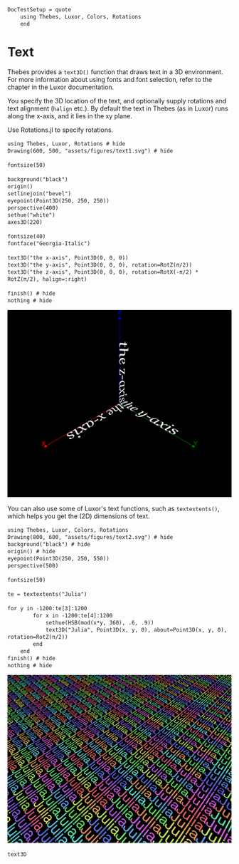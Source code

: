 ```@meta
DocTestSetup = quote
    using Thebes, Luxor, Colors, Rotations
    end
```

# Text

Thebes provides a `text3D()` function that draws text in a 3D environment. For more information about using fonts and font selection, refer to the chapter in the Luxor documentation.

You specify the 3D location of the text, and optionally supply rotations and text alignment (`halign` etc.). By default the text in Thebes (as in Luxor) runs along the x-axis, and it lies in the xy plane.

Use Rotations.jl to specify rotations.

```@example
using Thebes, Luxor, Rotations # hide
Drawing(600, 500, "assets/figures/text1.svg") # hide

fontsize(50)

background("black")
origin()
setlinejoin("bevel")
eyepoint(Point3D(250, 250, 250))
perspective(400)
sethue("white")
axes3D(220)

fontsize(40)
fontface("Georgia-Italic")

text3D("the x-axis", Point3D(0, 0, 0))
text3D("the y-axis", Point3D(0, 0, 0), rotation=RotZ(π/2))
text3D("the z-axis", Point3D(0, 0, 0), rotation=RotX(-π/2) * RotZ(π/2), halign=:right)

finish() # hide
nothing # hide
```

![text ](assets/figures/text1.svg)

You can also use some of Luxor's text functions, such as `textextents()`, which helps you get the (2D) dimensions of text.

```@example
using Thebes, Luxor, Colors, Rotations
Drawing(800, 600, "assets/figures/text2.svg") # hide
background("black") # hide
origin() # hide
eyepoint(Point3D(250, 250, 550))
perspective(500)

fontsize(50)

te = textextents("Julia")

for y in -1200:te[3]:1200
        for x in -1200:te[4]:1200
            sethue(HSB(mod(x*y, 360), .6, .9))
            text3D("Julia", Point3D(x, y, 0), about=Point3D(x, y, 0), rotation=RotZ(π/2))
        end
    end
finish() # hide
nothing # hide
```

![text ](assets/figures/text2.svg)

```@docs
text3D
```
